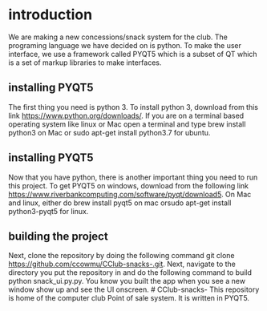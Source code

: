 # introduction
We are making a new  concessions/snack system for the club. The programing language we have decided on is python. To make the user interface, we use a framework called PYQT5 which is a subset of QT which is a set of markup libraries to make interfaces.
## installing PYQT5
The first thing you need is python 3. To install python 3, download from this link https://www.python.org/downloads/. If you are on a terminal based operating system like linux or Mac open a terminal and type brew install python3 on Mac or sudo apt-get install python3.7 for ubuntu.
## installing PYQT5
Now that you have python, there is another important thing you need to run this project. To get PYQT5 on windows, download from the following link https://www.riverbankcomputing.com/software/pyqt/download5. On Mac and linux, either do brew install pyqt5 on mac  orsudo apt-get install python3-pyqt5 for linux. 
## building the project
Next, clone the repository by doing the following command git clone https://github.com/ccowmu/CClub-snacks-.git. Next, navigate to the directory you put the repository in and do the following command to build python snack_ui.py.py. You know you built the app when you see a new window show up and see the UI onscreen. # CClub-snacks-
This repository is home of the computer club Point of sale system. It is written in PYQT5. 
